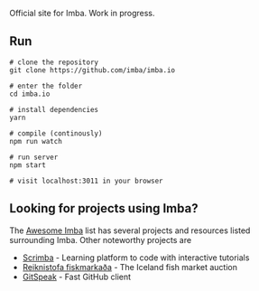 Official site for Imba. Work in progress.

## Run
```
# clone the repository
git clone https://github.com/imba/imba.io

# enter the folder
cd imba.io

# install dependencies
yarn

# compile (continously)
npm run watch

# run server
npm start

# visit localhost:3011 in your browser
```

## Looking for projects using Imba?

The [Awesome Imba][0] list has several projects and resources listed surrounding
Imba.  Other noteworthy projects are 

- [Scrimba][1] - Learning platform to code with interactive tutorials
- [Reiknistofa fiskmarkaða][3] - The Iceland fish market auction
- [GitSpeak][2] - Fast GitHub client

[0]: https://github.com/koolamusic/awesome-imba
[1]: https://scrimba.com/
[2]: https://gitspeak.com/
[3]: https://rsf.is/
